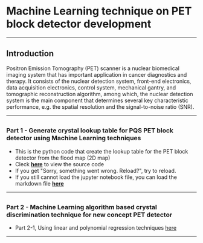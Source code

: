 # Machine Learning technique on PET block detector development
---

## Introduction

  Positron Emission Tomography (PET) scanner is a nuclear biomedical imaging 
  system that has important application in cancer diagnostics and therapy. It 
  consists of the nuclear detection system, front-end electronics, data 
  acquisition electronics, control system, mechanical gantry, and tomographic
  reconstruction algorithm, among which, the nuclear detection system is the 
  main component that determines several key characteristic performance, e.g. 
  the spatial resolution and the signal-to-noise ratio (SNR).

---

##  
### Part 1 - Generate crystal lookup table for PQS PET block detector using Machine Learning techniques

* This is the python code that create the lookup table for the PET block 
  detector from the flood map (2D map)
* Cleck <b>[here](https://github.com/yzhang3000/Machine-Learning-Technique-on-PET-block-detector-development-Part1/blob/master/python/PET_detector_block_01.ipynb)</b> to view the source code
* If you get "Sorry, something went wrong. Reload?", try to reload. 
* If you still cannot load the jupyter notebook file, you can load the markdown file <b>[here](https://github.com/yzhang3000/Machine-Learning-Technique-on-PET-block-detector-development-Part1/blob/master/python/PET_detector_block_01.md)</b>

---
##  
### Part 2 - Machine Learning algorithm based crystal discrimination technique for new concept PET detector

* Part 2-1, Using linear and polynomial regression techniques [here](https://github.com/yzhang3000/Machine-Learning-Technique-on-PET-block-detector-development-Part1/blob/master/python/PET_detector_block_02-1.md)

---